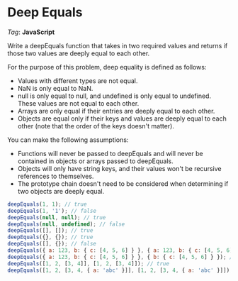 # Deep Equals

_Tag_: **JavaScript**

Write a deepEquals function that takes in two required values and returns if those two values are deeply equal to each other.

For the purpose of this problem, deep equality is defined as follows:

- Values with different types are not equal.
- NaN is only equal to NaN.
- null is only equal to null, and undefined is only equal to undefined. These values are not equal to each other.
- Arrays are only equal if their entries are deeply equal to each other.
- Objects are equal only if their keys and values are deeply equal to each other (note that the order of the keys doesn't matter).

You can make the following assumptions:

- Functions will never be passed to deepEquals and will never be contained in objects or arrays passed to deepEquals.
- Objects will only have string keys, and their values won't be recursive references to themselves.
- The prototype chain doesn't need to be considered when determining if two objects are deeply equal.

```javascript
deepEquals(1, 1); // true
deepEquals(1, '1'); // false
deepEquals(null, null); // true
deepEquals(null, undefined); // false
deepEquals([], []); // true
deepEquals({}, {}); // true
deepEquals([], {}); // false
deepEquals({ a: 123, b: { c: [4, 5, 6] } }, { a: 123, b: { c: [4, 5, 6] } }); // true
deepEquals({ a: 123, b: { c: [4, 5, 6] } }, { b: { c: [4, 5, 6] } }); // false
deepEquals([1, 2, [3, 4]], [1, 2, [3, 4]]); // true
deepEquals([1, 2, [3, 4, { a: 'abc' }]], [1, 2, [3, 4, { a: 'abc' }]]); // true
```
